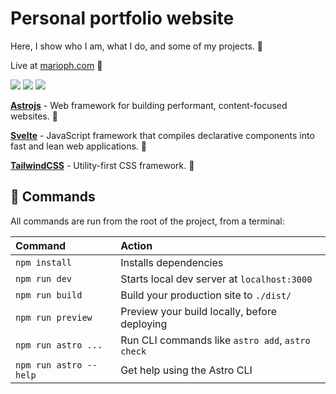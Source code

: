 # Personal portfolio website 

Here, I show who I am, what I do, and some of my projects. 👀

Live at [marioph.com](https://marioph.com) 📌

<p>
  <img src="https://img.shields.io/badge/Astro-FF5D01.svg?style=for-the-badge&logo=Astro&logoColor=white"/>
  <img src="https://img.shields.io/badge/svelte-%23f1413d.svg?style=for-the-badge&logo=svelte&logoColor=white"/>
  <img src="https://img.shields.io/badge/Tailwind%20CSS-06B6D4.svg?style=for-the-badge&logo=Tailwind-CSS&logoColor=white"/>
</p>

**[Astrojs](https://astro.build/)** - Web framework for building performant, content-focused websites. 🚀

**[Svelte](https://svelte.dev/)** - JavaScript framework that compiles declarative components into fast and lean web applications. 🤖

**[TailwindCSS](https://tailwindcss.com/)** - Utility-first CSS framework. 🎨

## 🧞 Commands

All commands are run from the root of the project, from a terminal:

| Command                | Action                                           |
| :--------------------- | :----------------------------------------------- |
| `npm install`          | Installs dependencies                            |
| `npm run dev`          | Starts local dev server at `localhost:3000`      |
| `npm run build`        | Build your production site to `./dist/`          |
| `npm run preview`      | Preview your build locally, before deploying     |
| `npm run astro ...`    | Run CLI commands like `astro add`, `astro check` |
| `npm run astro --help` | Get help using the Astro CLI                     |
